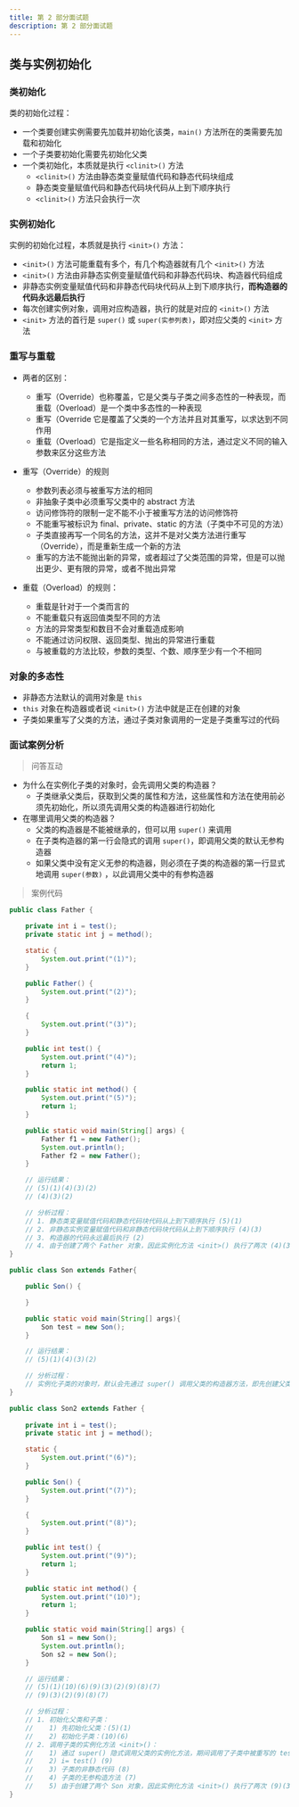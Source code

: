 ```yaml
---
title: 第 2 部分面试题
description: 第 2 部分面试题
---
```


## 类与实例初始化

### 类初始化

类的初始化过程：

- 一个类要创建实例需要先加载并初始化该类，`main()` 方法所在的类需要先加载和初始化
- 一个子类要初始化需要先初始化父类
- 一个类初始化，本质就是执行 `<clinit>()` 方法
	- `<clinit>()` 方法由静态类变量赋值代码和静态代码块组成
	- 静态类变量赋值代码和静态代码块代码从上到下顺序执行
	- `<clinit>()` 方法只会执行一次

### 实例初始化

实例的初始化过程，本质就是执行 `<init>()` 方法：

- `<init>()` 方法可能重载有多个，有几个构造器就有几个 `<init>()` 方法
- `<init>()` 方法由非静态实例变量赋值代码和非静态代码块、构造器代码组成
- 非静态实例变量赋值代码和非静态代码块代码从上到下顺序执行，**而构造器的代码永远最后执行**
- 每次创建实例对象，调用对应构造器，执行的就是对应的 `<init>()` 方法
- `<init>` 方法的首行是 `super()` 或 `super(实参列表)`，即对应父类的 `<init>` 方法

### 重写与重载

- 两者的区别：
	- 重写（Override）也称覆盖，它是父类与子类之间多态性的一种表现，而重载（Overload）是一个类中多态性的一种表现
	- 重写（Override 它是覆盖了父类的一个方法并且对其重写，以求达到不同作用
	- 重载（Overload）它是指定义一些名称相同的方法，通过定义不同的输入参数来区分这些方法

- 重写（Override）的规则
	- 参数列表必须与被重写方法的相同
	- 非抽象子类中必须重写父类中的 abstract 方法
	- 访问修饰符的限制一定不能不小于被重写方法的访问修饰符
	- 不能重写被标识为 final、private、static 的方法（子类中不可见的方法）
	- 子类直接再写一个同名的方法，这并不是对父类方法进行重写（Override），而是重新生成一个新的方法
	- 重写的方法不能抛出新的异常，或者超过了父类范围的异常，但是可以抛出更少、更有限的异常，或者不抛出异常

- 重载（Overload）的规则：
	- 重载是针对于一个类而言的
	- 不能重载只有返回值类型不同的方法
	- 方法的异常类型和数目不会对重载造成影响
	- 不能通过访问权限、返回类型、抛出的异常进行重载
	- 与被重载的方法比较，参数的类型、个数、顺序至少有一个不相同

### 对象的多态性

- 非静态方法默认的调用对象是 `this`
- `this` 对象在构造器或者说 `<init>()` 方法中就是正在创建的对象
- 子类如果重写了父类的方法，通过子类对象调用的一定是子类重写过的代码

### 面试案例分析

> 问答互动

- 为什么在实例化子类的对象时，会先调用父类的构造器？
	- 子类继承父类后，获取到父类的属性和方法，这些属性和方法在使用前必须先初始化，所以须先调用父类的构造器进行初始化
- 在哪里调用父类的构造器？
	- 父类的构造器是不能被继承的，但可以用 `super()` 来调用
	- 在子类构造器的第一行会隐式的调用 `super()`，即调用父类的默认无参构造器
	- 如果父类中没有定义无参的构造器，则必须在子类的构造器的第一行显式地调用 `super(参数)` ，以此调用父类中的有参构造器

> 案例代码

``` java
public class Father {

	private int i = test();
	private static int j = method();

	static {
		System.out.print("(1)");
	}

	public Father() {
		System.out.print("(2)");
	}

	{
		System.out.print("(3)");
	}

	public int test() {
		System.out.print("(4)");
		return 1;
	}

	public static int method() {
		System.out.print("(5)");
		return 1;
	}

	public static void main(String[] args) {
		Father f1 = new Father();
		System.out.println();
		Father f2 = new Father();
	}

	// 运行结果：
	// (5)(1)(4)(3)(2)
	// (4)(3)(2)

	// 分析过程：
	// 1. 静态类变量赋值代码和静态代码块代码从上到下顺序执行 (5)(1)
	// 2. 非静态实例变量赋值代码和非静态代码块代码从上到下顺序执行 (4)(3)
	// 3. 构造器的代码永远最后执行 (2)
	// 4. 由于创建了两个 Father 对象，因此实例化方法 <init>() 执行了两次 (4)(3)(2)
}
```

``` java
public class Son extends Father{

	public Son() {

	}

	public static void main(String[] args){
		Son test = new Son();
	}

	// 运行结果：
	// (5)(1)(4)(3)(2)

	// 分析过程：
	// 实例化子类的对象时，默认会先通过 super() 调用父类的构造器方法，即先创建父类对象
}
```

``` java
public class Son2 extends Father {
	
	private int i = test();
	private static int j = method();

	static {
		System.out.print("(6)");
	}

	public Son() {
		System.out.print("(7)");
	}

	{
		System.out.print("(8)");
	}

	public int test() {
		System.out.print("(9)");
		return 1;
	}

	public static int method() {
		System.out.print("(10)");
		return 1;
	}

	public static void main(String[] args) {
		Son s1 = new Son();
		System.out.println();
		Son s2 = new Son();
	}

	// 运行结果：
	// (5)(1)(10)(6)(9)(3)(2)(9)(8)(7)
	// (9)(3)(2)(9)(8)(7)

	// 分析过程：
	// 1. 初始化父类和子类：
	//    1) 先初始化父类：(5)(1)
	//    2) 初始化子类：(10)(6)
	// 2. 调用子类的实例化方法 <init>()：
	//    1) 通过 super() 隐式调用父类的实例化方法，期间调用了子类中被重写的 test() 方法 (9)(3)(2)
	//    2) i= test() (9)
	//    3) 子类的非静态代码 (8)
	//    4) 子类的无参构造方法 (7)
	//    5) 由于创建了两个 Son 对象，因此实例化方法 <init>() 执行了两次 (9)(3)(2)(9)(8)(7)
}
```
